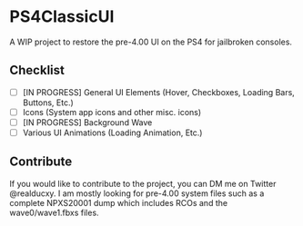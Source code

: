 # PS4ClassicUI
A WIP project to restore the pre-4.00 UI on the PS4 for jailbroken consoles.

## Checklist
 - [ ] [IN PROGRESS] General UI Elements (Hover, Checkboxes, Loading Bars, Buttons, Etc.)
 - [ ] Icons (System app icons and other misc. icons)
 - [ ] [IN PROGRESS] Background Wave 
 - [ ] Various UI Animations (Loading Animation, Etc.)

## Contribute
If you would like to contribute to the project, you can DM me on Twitter @realducxy. I am mostly looking for pre-4.00 system files such as a complete NPXS20001 dump which includes RCOs and the wave0/wave1.fbxs files.
